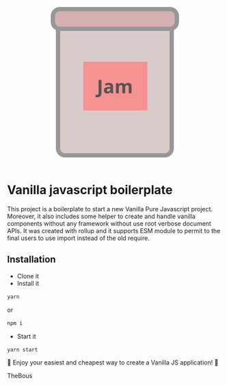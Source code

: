 <div align="center">
  <a href="https://github.com/TheBous">
    <img src="/images/boilerplate.svg" alt="logo" width="300"/>
  </a>
  <br>
  <br>
</div>

# Vanilla javascript boilerplate

This project is a boilerplate to start a new Vanilla Pure Javascript project. Moreover, it also includes some helper to create and handle vanilla components without any framework without use root verbose document APIs.
It was created with rollup and it supports ESM module to permit to the final users to use import instead of the old require.

## Installation

- Clone it
- Install it

```bash
yarn
```

or

```bash
npm i
```

- Start it

```bash
yarn start
```

🎉 Enjoy your easiest and cheapest way to create a Vanilla JS application! 🎉

TheBous

